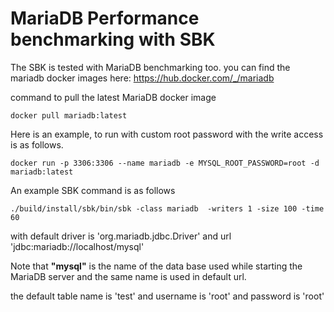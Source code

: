# MariaDB Performance benchmarking with SBK
The SBK is tested with MariaDB benchmarking too. you can find the mariadb docker images here: https://hub.docker.com/_/mariadb

command to pull the latest MariaDB docker image
```
docker pull mariadb:latest
```

Here is an example, to run with custom root password with the write access is as follows.

```
docker run -p 3306:3306 --name mariadb -e MYSQL_ROOT_PASSWORD=root -d mariadb:latest
```

An example SBK command is as follows
```
./build/install/sbk/bin/sbk -class mariadb  -writers 1 -size 100 -time 60
```

with default driver is 'org.mariadb.jdbc.Driver' and url 'jdbc:mariadb://localhost/mysql'

Note that **"mysql"** is the name of the data base used while starting the MariaDB server and the same name is used in default url.

the default table name is 'test' and username is 'root' and password is 'root'


